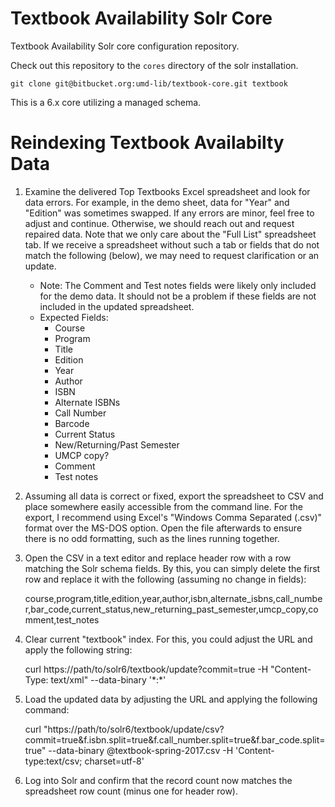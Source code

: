 Textbook Availability Solr Core
=================

Textbook Availability Solr core configuration repository.


Check out this repository to the `cores` directory of the solr installation.

```
git clone git@bitbucket.org:umd-lib/textbook-core.git textbook
```

This is a 6.x core utilizing a managed schema.

Reindexing Textbook Availabilty Data
=======================
1. Examine the delivered Top Textbooks Excel spreadsheet and look for data errors. For example, in the demo sheet, data for "Year" and "Edition" was sometimes swapped. If any errors are minor, feel free to adjust and continue. Otherwise, we should reach out and request repaired data. Note that we only care about the "Full List" spreadsheet tab. If we receive a spreadsheet without such a tab or fields that do not match the following (below), we may need to request clarification or an update.
	* Note: The Comment and Test notes fields were likely only included for the demo data. It should not be a problem if these fields are not included in the updated spreadsheet.
	* Expected Fields:
		* Course
		* Program
		* Title
		* Edition
		* Year
		* Author
		* ISBN
		* Alternate ISBNs
		* Call Number
		* Barcode
		* Current Status
		* New/Returning/Past Semester
		* UMCP copy?
		* Comment
		* Test notes
1. Assuming all data is correct or fixed, export the spreadsheet to CSV and place somewhere easily accessible from the command line. For the export, I recommend using Excel's "Windows Comma Separated (.csv)" format over the MS-DOS option. Open the file afterwards to ensure there is no odd formatting, such as the lines running together.
1. Open the CSV in a text editor and replace header row with a row matching the Solr schema fields. By this, you can simply delete the first row and replace it with the following (assuming no change in fields):

	course,program,title,edition,year,author,isbn,alternate_isbns,call_number,bar_code,current_status,new_returning_past_semester,umcp_copy,comment,test_notes

1. Clear current "textbook" index. For this, you could adjust the URL and apply the following string:

	curl https://path/to/solr6/textbook/update?commit=true -H "Content-Type: text/xml" --data-binary '<delete><query>\*:\*</query></delete>'

1. Load the updated data by adjusting the URL and applying the following command:

	curl "https://path/to/solr6/textbook/update/csv?commit=true&f.isbn.split=true&f.call_number.split=true&f.bar_code.split=true" --data-binary @textbook-spring-2017.csv -H 'Content-type:text/csv; charset=utf-8'

1. Log into Solr and confirm that the record count now matches the spreadsheet row count (minus one for header row).
